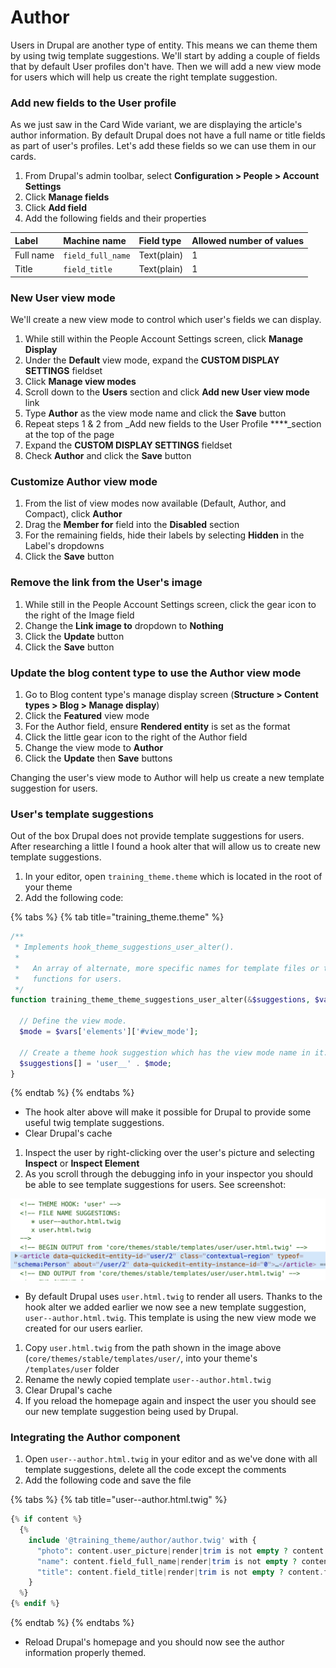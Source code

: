 # Author

Users in Drupal are another type of entity.  This means we can theme them by using twig template suggestions.  We'll start by adding a couple of fields that by default User profiles don't have.  Then we will add a new view mode for users which will help us create the right template suggestion.

### Add new fields to the User profile  

As we just saw in the Card Wide variant, we are displaying the article's author information.  By default Drupal does not have a full name or title fields as part of user's profiles.  Let's add these fields so we can use them in our cards.

1. From Drupal's admin toolbar, select **Configuration &gt; People &gt; Account Settings**
2. Click **Manage fields**
3. Click **Add field**
4. Add the following fields and their properties

| Label | Machine name | Field type | Allowed number of values |
| :--- | :--- | :--- | :--- |
| Full name | `field_full_name` | Text\(plain\) | 1 |
| Title | `field_title` | Text\(plain\) | 1 |

### New User view mode

We'll create a new view mode to control which user's fields we can display.

1. While still within the People Account Settings screen, click **Manage Display**
2. Under the **Default** view mode, expand the **CUSTOM DISPLAY SETTINGS** fieldset
3. Click **Manage view modes**
4. Scroll down to the **Users** section and click **Add new User view mode** link
5. Type **Author** as the view mode name and click the **Save** button
6. Repeat steps 1 & 2 from _Add new fields to the User Profile ****_section at the top of the page
7. Expand the **CUSTOM DISPLAY SETTINGS** fieldset
8. Check **Author** and click the **Save** button

### Customize Author view mode

1. From the list of view modes now available \(Default, Author, and Compact\), click **Author**
2. Drag the **Member for** field into the **Disabled** section
3. For the remaining fields, hide their labels by selecting **Hidden** in the Label's dropdowns
4. Click the **Save** button

### Remove the link from the User's image

1. While still in the People Account Settings screen, click the gear icon to the right of the Image field
2. Change the **Link image to** dropdown to **Nothing**
3. Click the **Update** button
4. Click the **Save** button

### Update the blog content type to use the Author view mode

1. Go to Blog content type's manage display screen \(**Structure &gt; Content types &gt; Blog &gt; Manage display**\)
2. Click the **Featured** view mode
3. For the Author field, ensure **Rendered entity** is set as the format
4. Click the little gear icon to the right of the Author field
5. Change the view mode to **Author**
6. Click the **Update** then **Save** buttons

Changing the user's view mode to Author will help us create a new template suggestion for users.

### User's template suggestions

Out of the box Drupal does not provide template suggestions for users.  After researching a little I found a hook alter that will allow us to create new template suggestions.

1. In your editor, open `training_theme.theme` which is located in the root of your theme
2. Add the following code:

{% tabs %}
{% tab title="training\_theme.theme" %}
```php
/**
 * Implements hook_theme_suggestions_user_alter().
 *
 *   An array of alternate, more specific names for template files or theme
 *   functions for users.
 */
function training_theme_theme_suggestions_user_alter(&$suggestions, $vars, $hook) {

  // Define the view mode.
  $mode = $vars['elements']['#view_mode'];

  // Create a theme hook suggestion which has the view mode name in it.
  $suggestions[] = 'user__' . $mode;
}
```
{% endtab %}
{% endtabs %}

* The hook alter above will make it possible for Drupal to provide some useful twig template suggestions.
* Clear Drupal's cache

1. Inspect the user by right-clicking over the user's picture and selecting **Inspect** or **Inspect Element**
2. As you scroll through the debugging info in your inspector you should be able to see template suggestions for users.  See screenshot:

![User template suggestions](../.gitbook/assets/user.png)

* By default Drupal uses `user.html.twig` to render all users.  Thanks to the hook alter we added earlier we now see a new template suggestion, `user--author.html.twig`.  This template is using the new view mode we created for our users earlier.

1. Copy `user.html.twig` from the path shown in the image above \(`core/themes/stable/templates/user/`, into your theme's `/templates/user` folder
2. Rename the newly copied template `user--author.html.twig`
3. Clear Drupal's cache
4. If you reload the homepage again and inspect the user you should see our new template suggestion being used by Drupal.

### Integrating the Author component

1. Open `user--author.html.twig` in your editor and as we've done with all template suggestions, delete all the code except the comments
2. Add the following code and save the file

{% tabs %}
{% tab title="user--author.html.twig" %}
```php
{% if content %}
  {%
    include '@training_theme/author/author.twig' with {
      "photo": content.user_picture|render|trim is not empty ? content.user_picture,
      "name": content.field_full_name|render|trim is not empty ? content.field_full_name,
      "title": content.field_title|render|trim is not empty ? content.field_title,
    }
  %}
{% endif %}
```
{% endtab %}
{% endtabs %}

* Reload Drupal's homepage and you should now see the author information properly themed.


